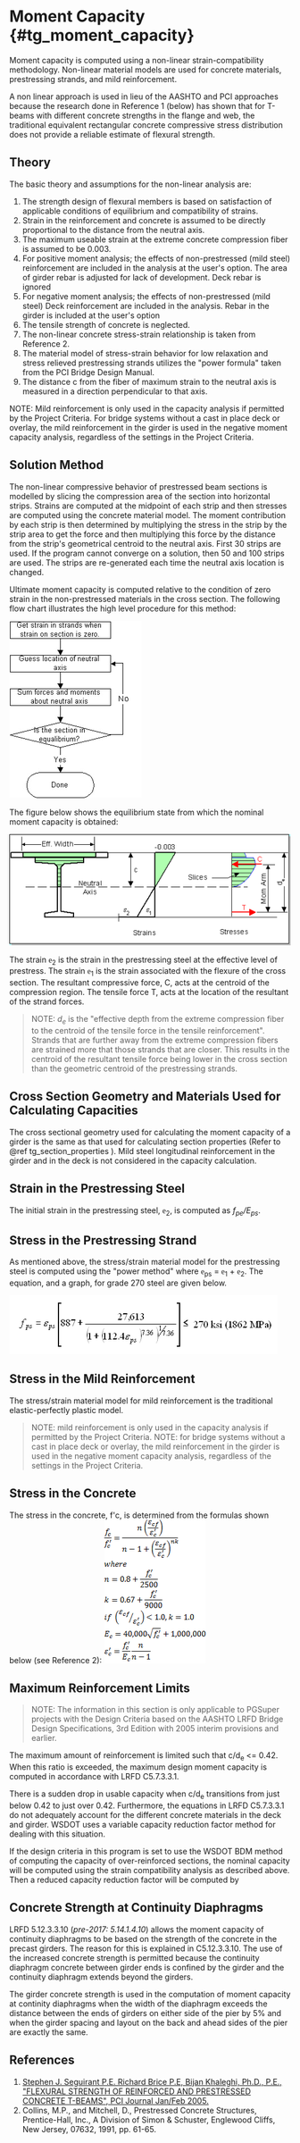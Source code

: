 Moment Capacity {#tg_moment_capacity}
======================================
Moment capacity is computed using a non-linear strain-compatibility methodology. Non-linear material models are used for concrete materials, prestressing strands, and mild reinforcement.

A non linear approach is used in lieu of the AASHTO and PCI approaches because the research done in Reference 1 (below) has shown that for T-beams with different concrete strengths in the flange and web, the traditional equivalent rectangular concrete compressive stress distribution does not provide a reliable estimate of flexural strength.

Theory
----------
The basic theory and assumptions for the non-linear analysis are:
1. The strength design of flexural members is based on satisfaction of applicable conditions of equilibrium and compatibility of strains.
2. Strain in the reinforcement and concrete is assumed to be directly proportional to the distance from the neutral axis.
3. The maximum useable strain at the extreme concrete compression fiber is assumed to be 0.003.
4. For positive moment analysis; the effects of non-prestressed (mild steel) reinforcement are included in the analysis at the user's option. The area of girder rebar is adjusted for lack of development. Deck rebar is ignored
5. For negative moment analysis; the effects of non-prestressed (mild steel) Deck reinforcement are included in the analysis. Rebar in the girder is included at the user's option
6. The tensile strength of concrete is neglected.
7. The non-linear concrete stress-strain relationship is taken from Reference 2.
8. The material model of stress-strain behavior for low relaxation and stress relieved prestressing strands utilizes the "power formula" taken from the PCI Bridge Design Manual.
9. The distance c from the fiber of maximum strain to the neutral axis is measured in a direction perpendicular to that axis.

NOTE: Mild reinforcement is only used in the capacity analysis if permitted by the Project Criteria. For bridge systems without a cast in place deck or overlay, the mild reinforcement in the girder is used in the negative moment capacity analysis, regardless of the settings in the Project Criteria.

Solution Method
----------------
The non-linear compressive behavior of prestressed beam sections is modelled by slicing the compression area of the section into horizontal strips. Strains are computed at the midpoint of each strip and then stresses are computed using the concrete material model. The moment contribution by each strip is then determined by multiplying the stress in the strip by the strip area to get the force and then multiplying this force by the distance from the strip's geometrical centroid to the neutral axis. First 30 strips are used. If the program cannot converge on a solution, then 50 and 100 strips are used. The strips are re-generated each time the neutral axis location is changed.

Ultimate moment capacity is computed relative to the condition of zero strain in the non-prestressed materials in the cross section. The following flow chart illustrates the high level procedure for this method:

![](MomentCapacityFlowchart.jpg)

The figure below shows the equilibrium state from which the nominal moment capacity is obtained:

![](Equilibrium.gif)

 

The strain <span style="font-family:Symbol">e</span><sub>2</sub> is the strain in the prestressing steel at the effective level of prestress. The strain <span style="font-family:Symbol">e</span><sub>1</sub> is the strain associated with the flexure of the cross section. The resultant compressive force, C, acts at the centroid of the compression region. The tensile force T, acts at the location of the resultant of the strand forces.

> NOTE: <i>d<sub>e</sub></i> is the "effective depth from the extreme compression fiber to the centroid of the tensile force in the tensile reinforcement". Strands that are further away from the extreme compression fibers are strained more that those strands that are closer. This results in the centroid of the resultant tensile force being lower in the cross section than the geometric centroid of the prestressing strands.

Cross Section Geometry and Materials Used for Calculating Capacities
---------------------------------------------------------------------
The cross sectional geometry used for calculating the moment capacity of a girder is the same as that used for calculating section properties (Refer to @ref tg_section_properties ). Mild steel longitudinal reinforcement in the girder and in the deck is not considered in the capacity calculation.

Strain in the Prestressing Steel
--------------------------------
The initial strain in the prestressing steel, <span style="font-family:Symbol">e</span><sub>2</sub>, is computed as <i>f<sub>pe</sub>/E<sub>ps</sub></i>.

Stress in the Prestressing Strand
--------------------------------
As mentioned above, the stress/strain material model for the prestressing steel is computed using the "power method" where  <span style="font-family:Symbol">e</span><sub>ps</sub> =  <span style="font-family:Symbol">e</span><sub>1</sub> + <span style="font-family:Symbol">e</span><sub>2</sub>. The equation, and a graph, for grade 270 steel are given below.

![](PowerFormula.gif)

Stress in the Mild Reinforcement
----------------------------------
The stress/strain material model for mild reinforcement is the traditional elastic-perfectly plastic model.

> NOTE: mild reinforcement is only used in the capacity analysis if permitted by the Project Criteria.
> NOTE: for bridge systems without a cast in place deck or overlay, the mild reinforcement in the girder is used in the negative moment capacity analysis, regardless of the settings in the Project Criteria.

Stress in the Concrete
-------------------------------
The stress in the concrete, f'c, is determined from the formulas shown below (see Reference 2):
![](ConcreteFunction.png)


Maximum Reinforcement Limits
----------------------------
> NOTE: The information in this section is only applicable to PGSuper projects with the Design Criteria based on the AASHTO LRFD Bridge Design Specifications, 3rd Edition with 2005 interim provisions and earlier.

The maximum amount of reinforcement is limited such that c/d<sub>e</sub> <= 0.42. When this ratio is exceeded, the maximum design moment capacity is computed in accordance with LRFD C5.7.3.3.1.

There is a sudden drop in usable capacity when c/d<sub>e</sub> transitions from just below 0.42 to just over 0.42. Furthermore, the equations in LRFD C5.7.3.3.1 do not adequately account for the different concrete materials in the deck and girder. WSDOT uses a variable capacity reduction factor method for dealing with this situation.

If the design criteria in this program is set to use the WSDOT BDM method of computing the capacity of over-reinforced sections, the nominal capacity will be computed using the strain compatibility analysis as described above. Then a reduced capacity reduction factor will be computed by

Concrete Strength at Continuity Diaphragms
------------------------------------------
LRFD 5.12.3.3.10 (*pre-2017: 5.14.1.4.10*) allows the moment capacity of continuity diaphragms to be based on the strength of the concrete in the precast girders. The reason for this is explained in C5.12.3.3.10. The use of the increased concrete strength is permitted because the continuity diaphragm concrete between girder ends is confined by the girder and the continuity diaphragm extends beyond the girders. 

The girder concrete strength is used in the computation of moment capacity at continity diaphragms when the width of the diaphragm exceeds the distance between the ends of girders on either side of the pier by 5% and when the girder spacing and layout on the back and ahead sides of the pier are exactly the same.

References
------------
1. [Stephen J. Seguirant P.E. Richard Brice P.E, Bijan Khaleghi, Ph.D., P.E., "FLEXURAL STRENGTH OF REINFORCED AND PRESTRESSED CONCRETE T-BEAMS", PCI Journal Jan/Feb 2005.](http://www.pci.org/pci_journal-2005-january-february-2/)
2. Collins, M.P., and Mitchell, D., Prestressed Concrete Structures, Prentice-Hall, Inc., A Division of Simon & Schuster, Englewood Cliffs, New Jersey, 07632, 1991, pp. 61-65. 
